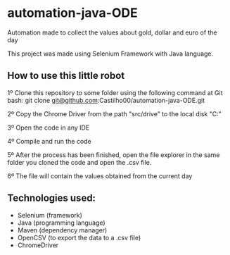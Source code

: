 # automation-java-ODE
Automation made to collect the values about gold, dollar and euro of the day

This project was made using Selenium Framework with Java language.

## How to use this little robot

1º Clone this repository to some folder using the following command at Git bash: git clone git@github.com:Castilho00/automation-java-ODE.git

2º Copy the Chrome Driver from the path "src/drive" to the local disk "C:\"

3º Open the code in any IDE

4º Compile and run the code

5º After the process has been finished, open the file explorer in the same folder you cloned the code and open the .csv file.

6º The file will contain the values obtained from the current day

## Technologies used:

- Selenium (framework)
- Java (programming language)
- Maven (dependency manager)
- OpenCSV (to export the data to a .csv file)
- ChromeDriver
